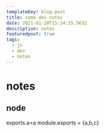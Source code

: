 ```yaml
---
templateKey: blog-post
title: some dev notes
date: 2021-01-28T15:24:25.563Z
description: notes
featuredpost: true
tags:
  - js
  - dev
  - notes
---
```


# notes

## node
exports.a=a
module.exports = {a,b,c}
